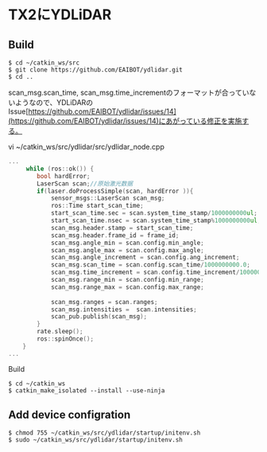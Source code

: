 # TX2にYDLiDAR

## Build

```
$ cd ~/catkin_ws/src
$ git clone https://github.com/EAIBOT/ydlidar.git
$ cd ..
```
 scan_msg.scan_time, scan_msg.time_incrementのフォーマットが合っていないようなので、YDLiDARのIssue[https://github.com/EAIBOT/ydlidar/issues/14](https://github.com/EAIBOT/ydlidar/issues/14)にあがっている修正を実施する。

vi ~/catkin_ws/src/ydlidar/src/ydlidar_node.cpp
```c hl_lines="15 16"
...
     while (ros::ok()) {
        bool hardError;
        LaserScan scan;//原始激光数据
        if(laser.doProcessSimple(scan, hardError )){
            sensor_msgs::LaserScan scan_msg;
            ros::Time start_scan_time;
            start_scan_time.sec = scan.system_time_stamp/1000000000ul;
            start_scan_time.nsec = scan.system_time_stamp%1000000000ul;
            scan_msg.header.stamp = start_scan_time;
            scan_msg.header.frame_id = frame_id;
            scan_msg.angle_min = scan.config.min_angle;
            scan_msg.angle_max = scan.config.max_angle;
            scan_msg.angle_increment = scan.config.ang_increment;
            scan_msg.scan_time = scan.config.scan_time/1000000000.0;
            scan_msg.time_increment = scan.config.time_increment/1000000000.0;
            scan_msg.range_min = scan.config.min_range;
            scan_msg.range_max = scan.config.max_range;
            
            scan_msg.ranges = scan.ranges;
            scan_msg.intensities =  scan.intensities;
            scan_pub.publish(scan_msg);
        }  
        rate.sleep();
        ros::spinOnce();
    }
...
```

Build
```
$ cd ~/catkin_ws
$ catkin_make_isolated --install --use-ninja
```

## Add device configration

```
$ chmod 755 ~/catkin_ws/src/ydlidar/startup/initenv.sh
$ sudo ~/catkin_ws/src/ydlidar/startup/initenv.sh
```
